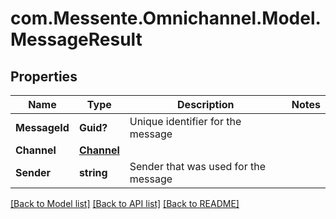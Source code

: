 # com.Messente.Omnichannel.Model.MessageResult
## Properties

Name | Type | Description | Notes
------------ | ------------- | ------------- | -------------
**MessageId** | **Guid?** | Unique identifier for the message | 
**Channel** | [**Channel**](Channel.md) |  | 
**Sender** | **string** | Sender that was used for the message | 

[[Back to Model list]](../README.md#documentation-for-models) [[Back to API list]](../README.md#documentation-for-api-endpoints) [[Back to README]](../README.md)

